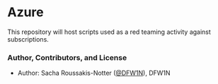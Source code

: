 # Azure

This repository will host scripts used as a red teaming activity against subscriptions.



### Author, Contributors, and License
* Author: Sacha Roussakis-Notter ([@DFW1N](https://www.linkedin.com/in/sacha-roussakis-notter-b6903095/)), DFW1N